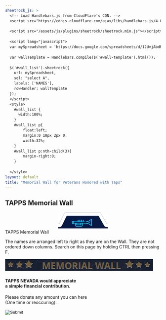 ```yaml
---
sheetrock_js: >
  <!-- Load Handlebars.js from CloudFlare's CDN. -->
  <script src="https://cdnjs.cloudflare.com/ajax/libs/handlebars.js/4.0.5/handlebars.min.js"></script>
  
  <script src="/assets/js/plugins/sheetrock/sheetrock.min.js"></script>
  
  <script lang="javascript">
  var mySpreadsheet = 'https://docs.google.com/spreadsheets/d/12UvjAbdh1OST2unXHNJfRauHnyhwy-FzZVk1cJSnUY0/edit#gid=0';
  
  var wallTemplate = Handlebars.compile($('#wall-template').html());
  
  $('#wall_list').sheetrock({
    url: mySpreadsheet,
    sql: "select A",
    labels: ['NAMES'],
    rowHandler: wallTemplate
  });
  </script>
  <style>
    #wall_list {
      width:100%;
    }
    #wall_list p{
        float:left;
        margin:0 10px 2px 0;
        width:32%;
    }
    #wall_list p:nth-child(3){
        margin-right:0;
    }

  </style>
layout: default
title: "Memorial Wall for Veterans Honored with Taps"
---
```


<div class="content-container wall">
  <div class="inner-page-banr">
  	<div class="container">
      	<h2><span>TAPPS Memorial </span>Wall</h2>
      </div>
  </div>
  <div class="inner-sections">
  	<div class="container">
  		<div class="top-icon-box">
          	<center><img src="/assets/images/header-top.png" class="header-icon"></center>
          	<div class="top-bx-inner">
              	TAPPS Memorial Wall
              </div>
          </div>
          <div class="clearall"></div>
          <p class="wall-p1">The names are arranged left to right as they are on the Wall. They are not ordered down columns. Search on this page by holding CTRL then pressing F.</p>
          <div class="wall-blue-box">
          	<div class="inr-wall">
              	<div class="inr-wall-double">
              		<img src="/assets/images/wall-heading.jpg" class="wall-heading" alt="wall-heading">
                      <div class="clearall"></div>
                      <script id="wall-template" type="text/x-handlebars-template">
                        {% raw %}
                          <p>{{cells.NAMES}}</p>
                        {% endraw %}
                      </script>
                      <div id="wall_list" class="inner-cont"></div>
                      <div class="clearfix"></div>
              	</div>
              </div>
          </div>
      </div>
  </div>
  <div class="donate-sec-3">
  	<div class="container">
      	<h4 class="strip-heading">TAPPS NEVADA would appreciate <br><span>a simple financial contribution.</span></h4>
          <p>Please donate any amount you can here <br>(One time or reoccuring):</p>
          <form class="don-btn" name="PrePage" method="post" action="https://Simplecheckout.authorize.net/payment/CatalogPayment.aspx"><input type="hidden" name="LinkId" value="e4819acd-b6eb-4f6d-97d6-ca9e2736b685"/><input type="image" src="/assets/images/sky-donate-btn.png"/></form>
      </div>
  </div>
</div>